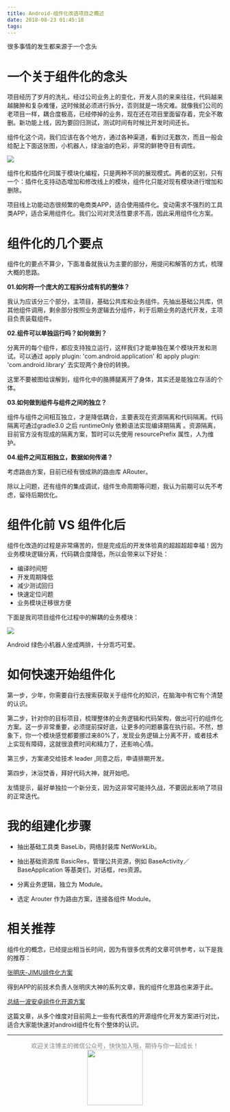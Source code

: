```yaml
---
title: Android-组件化改造项目之概述
date: 2018-08-23 01:45:18
tags:
---
```



很多事情的发生都来源于一个念头
<!--more-->

# 一个关于组件化的念头

项目经历了岁月的洗礼，经过公司业务上的变化，开发人员的来来往往，代码越来越臃肿和复杂难懂，这时候就必须进行拆分，否则就是一场灾难。就像我们公司的老项目一样，耦合度极高，已经停掉的业务，现在还在项目里面留存着，完全不敢删。新功能上线，因为要回归测试，测试时间有时候比开发时间还长。


组件化这个词，我们应该在各个地方，通过各种渠道，看到过无数次，而且一般会给配上下面这张图，小机器人，绿油油的色彩，非常的鲜艳夺目有调性。

![](http://oriwplcze.bkt.clouddn.com/module.png)


组件化和插件化同属于模块化编程，只是两种不同的展现模式。两者的区别，只有一个：插件化支持动态增加和修改线上的模块，组件化只能对现有模块进行增加和删除。

项目线上功能动态很频繁的电商类APP，适合使用插件化。变动需求不强烈的工具类APP，适合采用组件化。我们公司对灵活性要求不高，因此采用组件化方案。


# 组件化的几个要点

组件化的要点不算少，下面准备就我认为主要的部分，用提问和解答的方式，梳理大概的思路。

**01.如何将一个庞大的工程拆分成有机的整体？**

我认为应该分三个部分，主项目，基础公共库和业务组件。先抽出基础公共库，供其他组件调用，剩余部分按照业务逻辑去分组件，利于后期业务的迭代开发，主项目负责装载组件。

**02.组件可以单独运行吗？如何做到？**

分离开的每个组件，都应支持独立运行，这样我们才能单独在某个模块开发和测试。可以通过 apply plugin: 'com.android.application' 和 apply plugin: 'com.android.library' 去实现两个身份的转换。

这里不要被图给误解到，组件化中的胳膊腿离开了身体，其实还是能独立存活的个体。

**03.如何做到组件与组件之间的独立？**

组件与组件之间相互独立，才是降低耦合，主要表现在资源隔离和代码隔离。代码隔离可通过gradle3.0 之后 runtimeOnly 依赖语法实现编译期隔离 。资源隔离，目前官方没有现成的隔离方案，暂时可以先使用 resourcePrefix 属性，人为维护。

**04.组件之间互相独立，数据如何传递？**

考虑路由方案，目前已经有很成熟的路由库 ARouter。

除以上问题，还有组件的集成调试，组件生命周期等问题，我认为前期可以先不考虑，留待后期优化。

# 组件化前 VS 组件化后

组件化改造的过程是非常痛苦的，但是完成后的开发体验真的超超超超幸福！因为业务模块逻辑分离，代码耦合度降低，所以会带来以下好处：

- 编译时间短
- 开发周期降低
- 减少测试回归
- 快速定位问题
- 业务模块迁移很方便


下面是我司项目组件化过程中的解耦的业务模块：

![](http://oriwplcze.bkt.clouddn.com/component_1.jpeg)

Android 绿色小机器人坐成两排，十分乖巧可爱。


# 如何快速开始组件化

第一步，少年，你需要自行去搜索获取关于组件化的知识，在脑海中有它有个清楚的认识。

第二步，针对你的目标项目，梳理整体的业务逻辑和代码架构，做出可行的组件化方案。这一步非常重要，必须提前探好底，让更多的问题暴露在执行前。不然，想象下，你一个模块感觉都要挪过来80%了，发现业务逻辑上分离不开，或者技术上实现有障碍，这就很浪费时间和精力了，还影响心情。

第三步，方案递交给技术 leader ,同意之后，申请排期开发。

第四步，沐浴焚香，拜好代码大神，就开始吧。

友情提示，最好单独拉一个新分支，因为这非常可能持久战，不要因此影响了项目的正常迭代。

# 我的组建化步骤

- 抽出基础工具类 BaseLib，网络封装库 NetWorkLib。

- 抽出基础资源库 BasicRes，管理公共资源，例如 BaseActivity／BaseApplication 等基类们，对话框，res资源。

- 分离业务逻辑，独立为 Module。

- 选定 Arouter 作为路由方案，连接各组件 Module。


# 相关推荐

组件化的概念，已经提出相当长时间，因为有很多优秀的文章可供参考，以下是我的推荐：

[张明庆-JIMU组件化方案](https://www.jianshu.com/p/59822a7b2fad)

得到APP的前技术负责人张明庆大神的系列文章，我的组件化思路也来源于此。

[总结一波安卓组件化开源方案](https://juejin.im/post/5a7ab8846fb9a0634514a2f5)

这篇文章，从多个维度对目前网上一些有代表性的开源组件化开发方案进行对比，适合大家能快速对android组件化有个整体的认识。


---


<center>
<font color=gray>欢迎关注博主的微信公众号，快快加入哦，期待与你一起成长！</font>
<img src="http://oriwplcze.bkt.clouddn.com/qrcode_130.png" width="130" height="130" />
</center>

